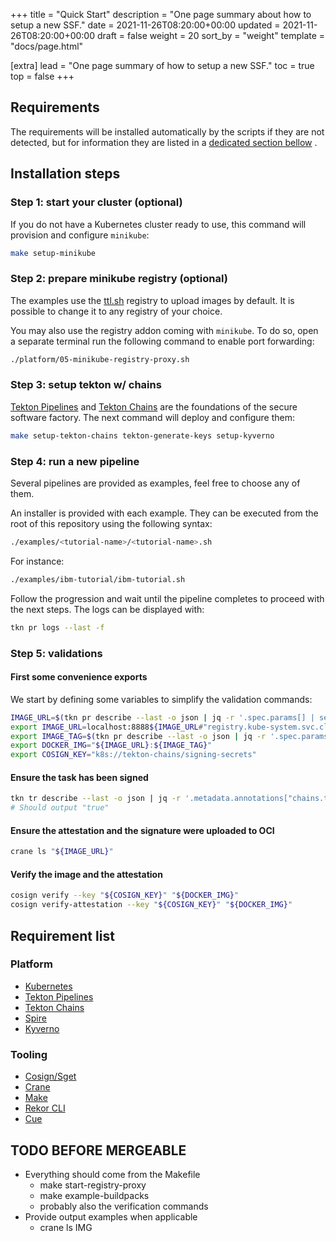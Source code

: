 +++
title = "Quick Start"
description = "One page summary about how to setup a new SSF."
date = 2021-11-26T08:20:00+00:00
updated = 2021-11-26T08:20:00+00:00
draft = false
weight = 20
sort_by = "weight"
template = "docs/page.html"

[extra]
lead = "One page summary of how to setup a new SSF."
toc = true
top = false
+++

## Requirements

The requirements will be installed automatically by the scripts if they are not
detected, but for information they are listed in a
[dedicated section bellow](#requirement-list) .

## Installation steps

### Step 1: start your cluster (optional)

If you do not have a Kubernetes cluster ready to use, this command will
provision and configure `minikube`:

```bash
make setup-minikube
```

### Step 2: prepare minikube registry (optional)

The examples use the [ttl.sh](https://ttl.sh) registry to upload images by
default. It is possible to change it to any registry of your choice.

You may also use the registry addon coming with `minikube`. To do so, open a
separate terminal run the following command to enable port forwarding:

```bash
./platform/05-minikube-registry-proxy.sh
```

### Step 3: setup tekton w/ chains

[Tekton Pipelines] and [Tekton Chains] are the foundations of the secure
software factory. The next command will deploy and configure them:

```bash
make setup-tekton-chains tekton-generate-keys setup-kyverno
```

### Step 4: run a new pipeline

Several pipelines are provided as examples, feel free to choose any of them.

An installer is provided with each example. They can be executed from the root
of this repository using the following syntax:

```bash
./examples/<tutorial-name>/<tutorial-name>.sh
```

For instance:

```bash
./examples/ibm-tutorial/ibm-tutorial.sh
```

Follow the progression and wait until the pipeline completes to proceed with the
next steps. The logs can be displayed with:

```bash
tkn pr logs --last -f
```

### Step 5: validations

#### First some convenience exports

We start by defining some variables to simplify the validation commands:

```bash
IMAGE_URL=$(tkn pr describe --last -o json | jq -r '.spec.params[] | select(.name=="imageUrl") | .value')
export IMAGE_URL=localhost:8888${IMAGE_URL#"registry.kube-system.svc.cluster.local"}
export IMAGE_TAG=$(tkn pr describe --last -o json | jq -r '.spec.params[] | select(.name=="imageTag") | .value')
export DOCKER_IMG="${IMAGE_URL}:${IMAGE_TAG}"
export COSIGN_KEY="k8s://tekton-chains/signing-secrets"
```

#### Ensure the task has been signed

```bash
tkn tr describe --last -o json | jq -r '.metadata.annotations["chains.tekton.dev/signed"]'
# Should output "true"
```

#### Ensure the attestation and the signature were uploaded to OCI

```bash
crane ls "${IMAGE_URL}"
```

#### Verify the image and the attestation

```bash
cosign verify --key "${COSIGN_KEY}" "${DOCKER_IMG}"
cosign verify-attestation --key "${COSIGN_KEY}" "${DOCKER_IMG}"
```

## Requirement list

### Platform

* [Kubernetes](http://k8s.io/)
* [Tekton Pipelines]
* [Tekton Chains]
* [Spire](https://spiffe.io/)
* [Kyverno](https://kyverno.io/)

### Tooling

* [Cosign/Sget](https://github.com/sigstore/cosign)
* [Crane](https://github.com/google/go-containerregistry)
* [Make](https://www.gnu.org/software/make/)
* [Rekor CLI](https://github.com/sigstore/rekor)
* [Cue](https://cuelang.org/)

## TODO BEFORE MERGEABLE

* Everything should come from the Makefile
  * make start-registry-proxy
  * make example-buildpacks
  * probably also the verification commands
* Provide output examples when applicable
  * crane ls IMG

[Tekton Chains]: https://github.com/tektoncd/chains
[Tekton Pipelines]: https://tekton.dev/

